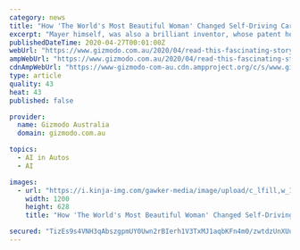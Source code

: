 ```yaml
---
category: news
title: "How 'The World's Most Beautiful Woman' Changed Self-Driving Cars Forever"
excerpt: "Mayer himself, was also a brilliant inventor, whose patent helped shape the modern world and may be a key to making self-driving cars work. Road & Track published a fascinating bit of history this week on how the brilliant Lamarr escaped an abusive marriage to an Austrian arms dealer working with the Nazis to live in the U.S. and become a major ..."
publishedDateTime: 2020-04-27T00:01:00Z
webUrl: "https://www.gizmodo.com.au/2020/04/read-this-fascinating-story-of-how-the-worlds-most-beautiful-woman-changed-self-driving-cars-forever/"
ampWebUrl: "https://www.gizmodo.com.au/2020/04/read-this-fascinating-story-of-how-the-worlds-most-beautiful-woman-changed-self-driving-cars-forever/amp"
cdnAmpWebUrl: "https://www-gizmodo-com-au.cdn.ampproject.org/c/s/www.gizmodo.com.au/2020/04/read-this-fascinating-story-of-how-the-worlds-most-beautiful-woman-changed-self-driving-cars-forever/amp"
type: article
quality: 43
heat: 43
published: false

provider:
  name: Gizmodo Australia
  domain: gizmodo.com.au

topics:
  - AI in Autos
  - AI

images:
  - url: "https://i.kinja-img.com/gawker-media/image/upload/c_lfill,w_1200,h_628,q_90/xlcydrzemqfy3jbxwohu.jpg"
    width: 1200
    height: 628
    title: "How 'The World's Most Beautiful Woman' Changed Self-Driving Cars Forever"

secured: "TizEs9s4VNH3qAbszgpmUY0Uwn2rBIerh1V3TxMJ1aqbKFn4m0/zwtdzUnXUueudAtDrInPKyyqRK2jwviHNpA1hB4Xmk+a3iYttuyOOQbwI1bVH/cJ7D9N4BXXtLECLd24l3kk/dZ0PbhJAcbvGpanPLkYyIRLn8Xfg2z7PhiHqXwuLNMt01JpvdaeSgblxf7aiw72UfKyiOy+YKG4BSKVs9lPJURchKvjHEArZvk6phgpHitzTYQq/x1RkmkEoxTw7Vpg6bqwzMw7OPlbokLDQN2Vvitpjhna5y0L0YlTClaybSRL+PnXsj2cOks1e;E2NLBi37Xa/w5Bsml/WP0A=="
---
```


